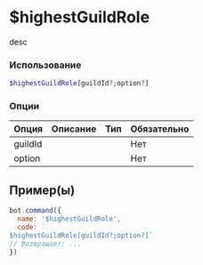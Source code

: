 # $highestGuildRole
desc
### Использование
```php
$highestGuildRole[guildId?;option?]
```

### Опции

| Опция | Описание | Тип | Обязательно |
|--------|-------------|------|----------|
| guildId |  |  | Нет | 
| option |  |  | Нет | 
## Пример(ы)

```javascript
bot.command({
  name: '$highestGuildRole',
  code: `
$highestGuildRole[guildId?;option?]`
// Возвращает: ...
})
```